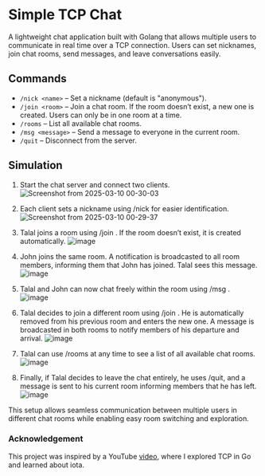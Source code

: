 # Simple TCP Chat
A lightweight chat application built with Golang that allows multiple users to communicate in real time over a TCP connection. Users can set nicknames, join chat rooms, send messages, and leave conversations easily.

## Commands
- `/nick <name>` – Set a nickname (default is "anonymous").
- `/join <room>` – Join a chat room. If the room doesn’t exist, a new one is created. Users can only be in one room at a time.
- `/rooms` – List all available chat rooms.
- `/msg <message>` – Send a message to everyone in the current room.
- `/quit` – Disconnect from the server.

## Simulation
1. Start the chat server and connect two clients.
   ![Screenshot from 2025-03-10 00-30-03](https://github.com/user-attachments/assets/b40c3518-b013-4aaa-afae-81711c307c24)

2. Each client sets a nickname using /nick <name> for easier identification.
   ![Screenshot from 2025-03-10 00-29-37](https://github.com/user-attachments/assets/167b598c-9db1-4852-ad89-5b828e1bbaa9)

3. Talal joins a room using /join <room>. If the room doesn’t exist, it is created automatically.
   ![image](https://github.com/user-attachments/assets/284896e8-59c3-41e8-84f3-2bba41e5747c)

4. John joins the same room. A notification is broadcasted to all room members, informing them that John has joined. Talal sees this message.
   ![image](https://github.com/user-attachments/assets/1da2f068-eabe-4bab-82fb-3dc5d1217e3f)

5. Talal and John can now chat freely within the room using /msg <message>.
   ![image](https://github.com/user-attachments/assets/bca1d2fa-260e-40bd-97dc-50c4a7aead39)

  
6. Talal decides to join a different room using /join <new-room>. He is automatically removed from his previous room and enters the new one. A message is broadcasted in both rooms to notify members of his departure and arrival.
   ![image](https://github.com/user-attachments/assets/81b24e86-68f7-40b4-9b68-99ce7ab29e3b)

7. Talal can use /rooms at any time to see a list of all available chat rooms.
   ![image](https://github.com/user-attachments/assets/81033a34-9b5f-4371-8dab-8c272fac9e7b)

8. Finally, if Talal decides to leave the chat entirely, he uses /quit, and a message is sent to his current room informing members that he has left.
   ![image](https://github.com/user-attachments/assets/dfb7d2d3-5ef7-4316-905b-3842e2223756)

This setup allows seamless communication between multiple users in different chat rooms while enabling easy room switching and exploration.

### Acknowledgement
This project was inspired by a YouTube [video](https://www.youtube.com/watch?v=Sphme0BqJiY), where I explored TCP in Go and learned about iota.
